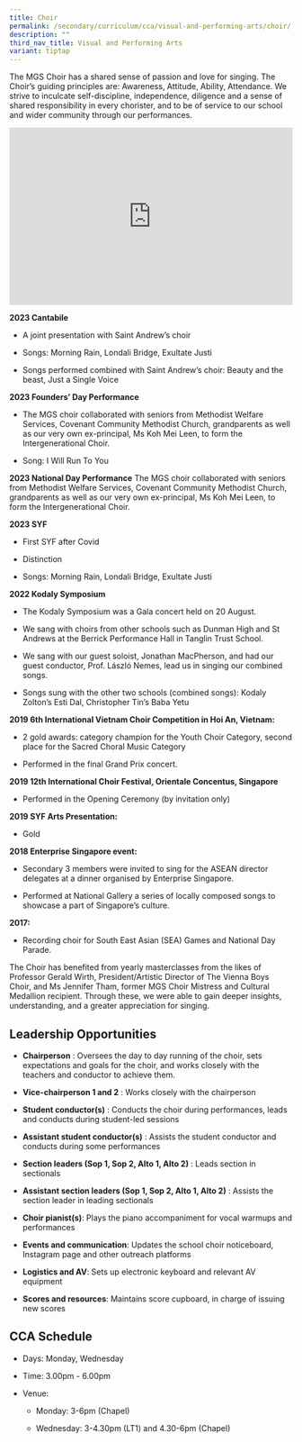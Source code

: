 ```yaml
---
title: Choir
permalink: /secondary/curriculum/cca/visual-and-performing-arts/choir/
description: ""
third_nav_title: Visual and Performing Arts
variant: tiptap
---
```

<p>The MGS Choir has a shared sense of passion and love for singing. The Choir’s guiding principles are: Awareness, Attitude, Ability, Attendance. We strive to inculcate self-discipline, independence, diligence and a sense of shared responsibility in every chorister, and to be of service to our school and wider community through our performances.</p><div class="iframe-wrapper"><iframe height="315" width="100%" allowfullscreen="true" frameborder="0" src="https://docs.google.com/presentation/d/e/2PACX-1vRgraTtdnHlyth6_vS5bkdLVj-pW4QzzyqmM6yORqQUPTFOYb0lvFzLFLFX30vXd-flL43LTGKau3-0/embed?start=true&amp;loop=true&amp;delayms=3000"></iframe></div><p><strong>2023 Cantabile</strong></p><ul data-tight="true" class="tight"><li><p>A joint presentation with Saint Andrew’s choir</p></li><li><p>Songs: Morning Rain, Londali Bridge, Exultate Justi</p></li><li><p>Songs performed combined with Saint Andrew’s choir: Beauty and the beast, Just a Single Voice</p></li></ul><p><strong>2023 Founders’ Day Performance</strong></p><ul data-tight="true" class="tight"><li><p>The MGS choir collaborated with seniors from Methodist Welfare Services, Covenant Community Methodist Church, grandparents as well as our very own ex-principal, Ms Koh Mei Leen, to form the Intergenerational Choir.</p></li><li><p>Song: I Will Run To You</p></li></ul><p><strong>2023 National Day Performance</strong> The MGS choir collaborated with seniors from Methodist Welfare Services, Covenant Community Methodist Church, grandparents as well as our very own ex-principal, Ms Koh Mei Leen, to form the Intergenerational Choir.</p><p><strong>2023 SYF</strong></p><ul data-tight="true" class="tight"><li><p>First SYF after Covid</p></li><li><p>Distinction</p></li><li><p>Songs: Morning Rain, Londali Bridge, Exultate Justi</p></li></ul><p><strong>2022 Kodaly Symposium</strong></p><ul data-tight="true" class="tight"><li><p>The Kodaly Symposium was a Gala concert held on 20 August.</p></li><li><p>We sang with choirs from other schools such as Dunman High and St Andrews at the Berrick Performance Hall in Tanglin Trust School.</p></li><li><p>We sang with our guest soloist, Jonathan MacPherson, and had our guest conductor, Prof. László Nemes, lead us in singing our combined songs.</p></li><li><p>Songs sung with the other two schools (combined songs): Kodaly Zolton’s Esti Dal, Christopher Tin’s Baba Yetu</p></li></ul><p><strong>2019 6th International Vietnam Choir Competition in Hoi An, Vietnam:</strong></p><ul data-tight="true" class="tight"><li><p>2 gold awards: category champion for the Youth Choir Category, second place for the Sacred Choral Music Category</p></li><li><p>Performed in the final Grand Prix concert.</p></li></ul><p><strong>2019 12th International Choir Festival, Orientale Concentus, Singapore</strong></p><ul data-tight="true" class="tight"><li><p>Performed in the Opening Ceremony (by invitation only)</p></li></ul><p><strong>2019 SYF Arts Presentation:</strong></p><ul data-tight="true" class="tight"><li><p>Gold</p></li></ul><p><strong>2018 Enterprise Singapore event:</strong></p><ul data-tight="true" class="tight"><li><p>Secondary 3 members were invited to sing for the ASEAN director delegates at a dinner organised by Enterprise Singapore.</p></li><li><p>Performed at National Gallery a series of locally composed songs to showcase a part of Singapore’s culture.</p></li></ul><p><strong>2017:</strong></p><ul data-tight="true" class="tight"><li><p>Recording choir for South East Asian (SEA) Games and National Day Parade.</p></li></ul><p>The Choir has benefited from yearly masterclasses from the likes of Professor Gerald Wirth, President/Artistic Director of The Vienna Boys Choir, and Ms Jennifer Tham, former MGS Choir Mistress and Cultural Medallion recipient. Through these, we were able to gain deeper insights, understanding, and a greater appreciation for singing.</p><h2>Leadership Opportunities</h2><ul data-tight="true" class="tight"><li><p><strong>Chairperson</strong> : Oversees the day to day running of the choir, sets expectations and goals for the choir, and works closely with the teachers and conductor to achieve them.</p></li><li><p><strong>Vice-chairperson 1 and 2</strong> : Works closely with the chairperson</p></li><li><p><strong>Student conductor(s)</strong> : Conducts the choir during performances, leads and conducts during student-led sessions</p></li><li><p><strong>Assistant student conductor(s)</strong> : Assists the student conductor and conducts during some performances</p></li><li><p><strong>Section leaders (Sop 1, Sop 2, Alto 1, Alto 2)</strong> : Leads section in sectionals</p></li><li><p><strong>Assistant section leaders (Sop 1, Sop 2, Alto 1, Alto 2)</strong> : Assists the section leader in leading sectionals</p></li><li><p><strong>Choir pianist(s)</strong>: Plays the piano accompaniment for vocal warmups and performances</p></li><li><p><strong>Events and communication</strong>: Updates the school choir noticeboard, Instagram page and other outreach platforms</p></li><li><p><strong>Logistics and AV</strong>: Sets up electronic keyboard and relevant AV equipment</p></li><li><p><strong>Scores and resources</strong>: Maintains score cupboard, in charge of issuing new scores</p></li></ul><h2>CCA Schedule</h2><ul data-tight="true" class="tight"><li><p>Days: Monday, Wednesday</p></li><li><p>Time: 3.00pm - 6.00pm</p></li><li><p>Venue:</p><ul data-tight="true" class="tight"><li><p>Monday: 3-6pm (Chapel)</p></li><li><p>Wednesday: 3-4.30pm (LT1) and 4.30-6pm (Chapel)</p></li></ul></li></ul><p></p>